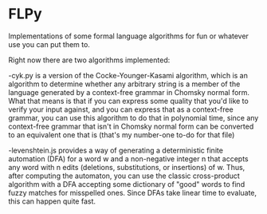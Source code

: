 # FLPy
Implementations of some formal language algorithms for fun or whatever use you can put them to.

Right now there are two algorithms implemented:

-cyk.py is a version of the Cocke-Younger-Kasami algorithm, which is an algorithm to determine whether
any arbitrary string is a member of the language generated by a context-free grammar in Chomsky normal form.
What that means is that if you can express some quality that you'd like to verify your input against, 
and you can express that as a context-free grammar, you can use this algorithm to do that in polynomial time,
since any context-free grammar that isn't in Chomsky normal form can be converted to an equivalent one that is
(that's my number-one to-do for that file)

-levenshtein.js provides a way of generating a deterministic finite automation (DFA) for a word w and a non-negative
integer n that accepts any word with n edits (deletions, substitutions, or insertions) of w. Thus, after computing
the automaton, you can use the classic cross-product algorithm with a DFA accepting some dictionary of "good" words
to find fuzzy matches for misspelled ones. Since DFAs take linear time to evaluate, this can happen quite fast.
